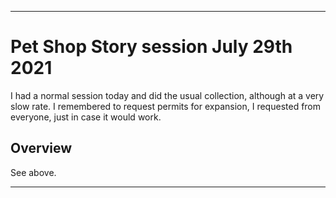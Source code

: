 
***

# Pet Shop Story session July 29th 2021

I had a normal session today and did the usual collection, although at a very slow rate. I remembered to request permits for expansion, I requested from everyone, just in case it would work. <!-- requested 4 permits for expansion, as it seems only the games default NPC was filling the requests, and I did an extra 3 out of habit. !-->

## Overview

See above.

***
